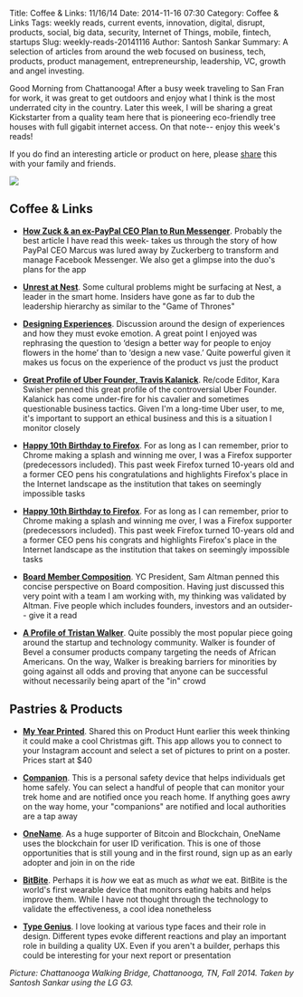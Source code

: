 Title: Coffee & Links: 11/16/14
Date: 2014-11-16 07:30
Category: Coffee & Links
Tags: weekly reads, current events, innovation, digital, disrupt, products, social, big data, security, Internet of Things, mobile, fintech, startups
Slug: weekly-reads-20141116
Author: Santosh Sankar
Summary: A selection of articles from around the web focused on business, tech, products, product management, entrepreneurship, leadership, VC, growth and angel investing.

Good Morning from Chattanooga! After a busy week traveling to San Fran for work, it was great to get outdoors and enjoy what I think is the most underrated city in the country. Later this week, I will be sharing a great Kickstarter from a quality team here that is pioneering eco-friendly tree houses with full gigabit internet access. On that note-- enjoy this week's reads!

If you do find an interesting article or product on here, please <a href="http://twitter.com/home?status= " target="_blank">share</a> this with your family and friends.

<img src="/../../../../images/chatbridge.jpg" align = "center">

## Coffee & Links

* **<a href = "http://www.wired.com/2014/11/on-david-marcus-and-facebook/" target="_blank">How Zuck & an ex-PayPal CEO Plan to Run Messenger</a>**. Probably the best article I have read this week- takes us through the story of how PayPal CEO Marcus was lured away by Zuckerberg to transform and manage Facebook Messenger. We also get a glimpse into the duo's plans for the app

* **<a href = "http://www.strictlyvc.com/2014/11/12/unrest-nest/" target="_blank">Unrest at Nest</a>**. Some cultural problems might be surfacing at Nest, a leader in the smart home. Insiders have gone as far to dub the leadership hierarchy as similar to the "Game of Thrones"

* **<a href = "http://www.theequitykicker.com/2014/11/12/designing-experiences/" target="_blank">Designing Experiences</a>**. Discussion around the design of experiences and how they must evoke emotion. A great point I enjoyed was rephrasing the question to ‘design a better way for people to enjoy flowers in the home’ than to ‘design a new vase.’ Quite powerful given it makes us focus on the experience of the product vs just the product

* **<a href = "http://www.vanityfair.com/business/2014/12/uber-travis-kalanick-controversy" target="_blank">Great Profile of Uber Founder, Travis Kalanick</a>**. Re/code Editor, Kara Swisher penned this great profile of the controversial Uber Founder. Kalanick has come under-fire for his cavalier and sometimes questionable business tactics. Given I'm a long-time Uber user, to me, it's important to support an ethical business and this is a situation I monitor closely

* **<a href = "https://medium.com/@johnolilly/happy-10th-firefox-33ddae0a5b42" target="_blank">Happy 10th Birthday to Firefox</a>**. For as long as I can remember, prior to Chrome making a splash and winning me over, I was a Firefox supporter (predecessors included). This past week Firefox turned 10-years old and a former CEO pens his congratulations and highlights Firefox's place in the Internet landscape as the institution that takes on seemingly impossible tasks 

* **<a href = "https://medium.com/@johnolilly/happy-10th-firefox-33ddae0a5b42" target="_blank">Happy 10th Birthday to Firefox</a>**. For as long as I can remember, prior to Chrome making a splash and winning me over, I was a Firefox supporter (predecessors included). This past week Firefox turned 10-years old and a former CEO pens his congrats and highlights Firefox's place in the Internet landscape as the institution that takes on seemingly impossible tasks 

* **<a href = "http://blog.samaltman.com/board-members" target="_blank">Board Member Composition</a>**. YC President, Sam Altman penned this concise perspective on Board composition. Having just discussed this very point with a team I am working with, my thinking was validated by Altman. Five people which includes founders, investors and an outsider-- give it a read  

* **<a href = "http://www.fastcompany.com/3037933/the-visible-man" target="_blank">A Profile of Tristan Walker</a>**. Quite possibly the most popular piece going around the startup and technology community. Walker is founder of Bevel a consumer products company targeting the needs of African Americans. On the way, Walker is breaking barriers for minorities by going against all odds and proving that anyone can be successful without necessarily being apart of the "in" crowd

## Pastries & Products

* **<a href = "https://www.myyearprinted.com/" target="_blank">My Year Printed</a>**. Shared this on Product Hunt earlier this week thinking it could make a cool Christmas gift. This app allows you to connect to your Instagram account and select a set of pictures to print on a poster. Prices start at $40

* **<a href = "http://www.companionapp.io/" target="_blank">Companion</a>**. This is a personal safety device that helps individuals get home safely. You can select a handful of people that can monitor your trek home and are notified once you reach home. If anything goes awry on the way home, your "companions" are notified and local authorities are a tap away

* **<a href = "https://onename.io/" target="_blank">OneName</a>**. As a huge supporter of Bitcoin and Blockchain, OneName uses the blockchain for user ID verification. This is one of those opportunities that is still young and in the first round, sign up as an early adopter and join in on the ride

* **<a href = "https://www.indiegogo.com/projects/bitbite-track-and-improve-your-eating-habits--3" target="_blank">BitBite</a>**. Perhaps it is *how* we eat as much as *what* we eat. BitBite is the world's first wearable device that monitors eating habits and helps improve them. While I have not thought through the technology to validate the effectiveness, a cool idea nonetheless

* **<a href = "http://www.typegenius.com/" target="_blank">Type Genius</a>**. I love looking at various type faces and their role in design. Different types evoke different reactions and play an important role in building a quality UX. Even if you aren't a builder, perhaps this could be interesting for your next report or presentation

*Picture: Chattanooga Walking Bridge, Chattanooga, TN, Fall 2014. Taken by Santosh Sankar using the LG G3.*